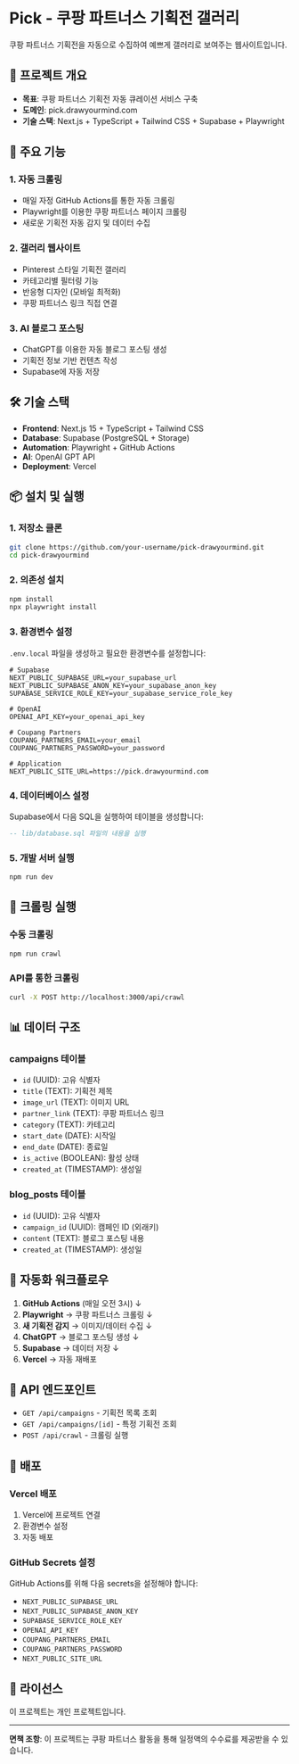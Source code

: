 # Pick - 쿠팡 파트너스 기획전 갤러리

쿠팡 파트너스 기획전을 자동으로 수집하여 예쁘게 갤러리로 보여주는 웹사이트입니다.

## 🎯 프로젝트 개요

- **목표**: 쿠팡 파트너스 기획전 자동 큐레이션 서비스 구축
- **도메인**: pick.drawyourmind.com
- **기술 스택**: Next.js + TypeScript + Tailwind CSS + Supabase + Playwright

## 🚀 주요 기능

### 1. 자동 크롤링
- 매일 자정 GitHub Actions를 통한 자동 크롤링
- Playwright를 이용한 쿠팡 파트너스 페이지 크롤링
- 새로운 기획전 자동 감지 및 데이터 수집

### 2. 갤러리 웹사이트
- Pinterest 스타일 기획전 갤러리
- 카테고리별 필터링 기능
- 반응형 디자인 (모바일 최적화)
- 쿠팡 파트너스 링크 직접 연결

### 3. AI 블로그 포스팅
- ChatGPT를 이용한 자동 블로그 포스팅 생성
- 기획전 정보 기반 컨텐츠 작성
- Supabase에 자동 저장

## 🛠️ 기술 스택

- **Frontend**: Next.js 15 + TypeScript + Tailwind CSS
- **Database**: Supabase (PostgreSQL + Storage)
- **Automation**: Playwright + GitHub Actions
- **AI**: OpenAI GPT API
- **Deployment**: Vercel

## 📦 설치 및 실행

### 1. 저장소 클론
```bash
git clone https://github.com/your-username/pick-drawyourmind.git
cd pick-drawyourmind
```

### 2. 의존성 설치
```bash
npm install
npx playwright install
```

### 3. 환경변수 설정
`.env.local` 파일을 생성하고 필요한 환경변수를 설정합니다:

```env
# Supabase
NEXT_PUBLIC_SUPABASE_URL=your_supabase_url
NEXT_PUBLIC_SUPABASE_ANON_KEY=your_supabase_anon_key
SUPABASE_SERVICE_ROLE_KEY=your_supabase_service_role_key

# OpenAI
OPENAI_API_KEY=your_openai_api_key

# Coupang Partners
COUPANG_PARTNERS_EMAIL=your_email
COUPANG_PARTNERS_PASSWORD=your_password

# Application
NEXT_PUBLIC_SITE_URL=https://pick.drawyourmind.com
```

### 4. 데이터베이스 설정
Supabase에서 다음 SQL을 실행하여 테이블을 생성합니다:

```sql
-- lib/database.sql 파일의 내용을 실행
```

### 5. 개발 서버 실행
```bash
npm run dev
```

## 🤖 크롤링 실행

### 수동 크롤링
```bash
npm run crawl
```

### API를 통한 크롤링
```bash
curl -X POST http://localhost:3000/api/crawl
```

## 📊 데이터 구조

### campaigns 테이블
- `id` (UUID): 고유 식별자
- `title` (TEXT): 기획전 제목
- `image_url` (TEXT): 이미지 URL
- `partner_link` (TEXT): 쿠팡 파트너스 링크
- `category` (TEXT): 카테고리
- `start_date` (DATE): 시작일
- `end_date` (DATE): 종료일
- `is_active` (BOOLEAN): 활성 상태
- `created_at` (TIMESTAMP): 생성일

### blog_posts 테이블
- `id` (UUID): 고유 식별자
- `campaign_id` (UUID): 캠페인 ID (외래키)
- `content` (TEXT): 블로그 포스팅 내용
- `created_at` (TIMESTAMP): 생성일

## 🔄 자동화 워크플로우

1. **GitHub Actions** (매일 오전 3시)
   ↓
2. **Playwright** → 쿠팡 파트너스 크롤링
   ↓
3. **새 기획전 감지** → 이미지/데이터 수집
   ↓
4. **ChatGPT** → 블로그 포스팅 생성
   ↓
5. **Supabase** → 데이터 저장
   ↓
6. **Vercel** → 자동 재배포

## 📝 API 엔드포인트

- `GET /api/campaigns` - 기획전 목록 조회
- `GET /api/campaigns/[id]` - 특정 기획전 조회
- `POST /api/crawl` - 크롤링 실행

## 🚀 배포

### Vercel 배포
1. Vercel에 프로젝트 연결
2. 환경변수 설정
3. 자동 배포

### GitHub Secrets 설정
GitHub Actions를 위해 다음 secrets을 설정해야 합니다:
- `NEXT_PUBLIC_SUPABASE_URL`
- `NEXT_PUBLIC_SUPABASE_ANON_KEY`
- `SUPABASE_SERVICE_ROLE_KEY`
- `OPENAI_API_KEY`
- `COUPANG_PARTNERS_EMAIL`
- `COUPANG_PARTNERS_PASSWORD`
- `NEXT_PUBLIC_SITE_URL`

## 📄 라이선스

이 프로젝트는 개인 프로젝트입니다.

---

**면책 조항**: 이 프로젝트는 쿠팡 파트너스 활동을 통해 일정액의 수수료를 제공받을 수 있습니다.